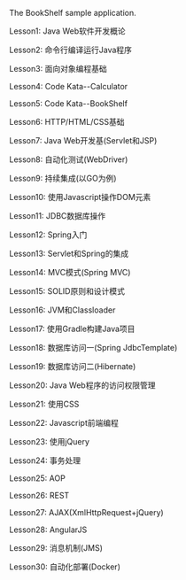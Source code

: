 The BookShelf sample application.

Lesson1: Java Web软件开发概论

Lesson2: 命令行编译运行Java程序

Lesson3: 面向对象编程基础

Lesson4: Code Kata--Calculator

Lesson5: Code Kata--BookShelf

Lesson6: HTTP/HTML/CSS基础

Lesson7: Java Web开发基(Servlet和JSP)

Lesson8: 自动化测试(WebDriver)

Lesson9: 持续集成(以GO为例)

Lesson10: 使用Javascript操作DOM元素

Lesson11: JDBC数据库操作

Lesson12: Spring入门

Lesson13: Servlet和Spring的集成

Lesson14: MVC模式(Spring MVC)

Lesson15: SOLID原则和设计模式

Lesson16: JVM和Classloader

Lesson17: 使用Gradle构建Java项目

Lesson18: 数据库访问一(Spring JdbcTemplate)

Lesson19: 数据库访问二(Hibernate)

Lesson20: Java Web程序的访问权限管理

Lesson21: 使用CSS

Lesson22: Javascript前端编程

Lesson23: 使用jQuery

Lesson24: 事务处理

Lesson25: AOP

Lesson26: REST

Lesson27: AJAX(XmlHttpRequest+jQuery)

Lesson28: AngularJS

Lesson29: 消息机制(JMS)

Lesson30: 自动化部署(Docker)